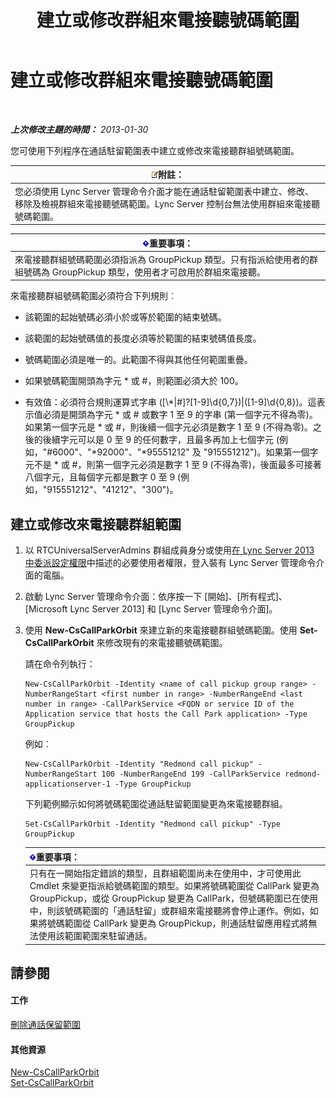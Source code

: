 ﻿---
title: 建立或修改群組來電接聽號碼範圍
TOCTitle: 建立或修改群組來電接聽號碼範圍
ms:assetid: 4b442b98-df6b-4e50-8254-b3be9cde21dd
ms:mtpsurl: https://technet.microsoft.com/zh-tw/library/JJ945627(v=OCS.15)
ms:contentKeyID: 52056105
ms.date: 08/10/2015
mtps_version: v=OCS.15
ms.translationtype: HT
---

# 建立或修改群組來電接聽號碼範圍

 

_**上次修改主題的時間：** 2013-01-30_

您可使用下列程序在通話駐留範圍表中建立或修改來電接聽群組號碼範圍。

<table>
<thead>
<tr class="header">
<th><img src="images/Gg398811.note(OCS.15).gif" title="note" alt="note" />附註：</th>
</tr>
</thead>
<tbody>
<tr class="odd">
<td>您必須使用 Lync Server 管理命令介面才能在通話駐留範圍表中建立、修改、移除及檢視群組來電接聽號碼範圍。Lync Server 控制台無法使用群組來電接聽號碼範圍。</td>
</tr>
</tbody>
</table>


<table>
<thead>
<tr class="header">
<th><img src="images/Gg412908.important(OCS.15).gif" title="important" alt="important" />重要事項：</th>
</tr>
</thead>
<tbody>
<tr class="odd">
<td>來電接聽群組號碼範圍必須指派為 GroupPickup 類型。只有指派給使用者的群組號碼為 GroupPickup 類型，使用者才可啟用於群組來電接聽。</td>
</tr>
</tbody>
</table>


來電接聽群組號碼範圍必須符合下列規則︰

  - 該範圍的起始號碼必須小於或等於範圍的結束號碼。

  - 該範圍的起始號碼值的長度必須等於範圍的結束號碼值長度。

  - 號碼範圍必須是唯一的。此範圍不得與其他任何範圍重疊。

  - 如果號碼範圍開頭為字元 \* 或 \#，則範圍必須大於 100。

  - 有效值：必須符合規則運算式字串 (\[\\\*|\#\]?\[1-9\]\\d{0,7})|(\[1-9\]\\d{0,8})。這表示值必須是開頭為字元 \* 或 \# 或數字 1 至 9 的字串 (第一個字元不得為零)。如果第一個字元是 \* 或 \#，則後續一個字元必須是數字 1 至 9 (不得為零)。之後的後續字元可以是 0 至 9 的任何數字，且最多再加上七個字元 (例如，"\#6000"、"\*92000"、"\*95551212" 及 "915551212")。如果第一個字元不是 \* 或 \#，則第一個字元必須是數字 1 至 9 (不得為零)，後面最多可接著八個字元，且每個字元都是數字 0 至 9 (例如，"915551212"、"41212"、"300")。

## 建立或修改來電接聽群組範圍

1.  以 RTCUniversalServerAdmins 群組成員身分或使用[在 Lync Server 2013 中委派設定權限](lync-server-2013-delegate-setup-permissions.md)中描述的必要使用者權限，登入裝有 Lync Server 管理命令介面的電腦。

2.  啟動 Lync Server 管理命令介面：依序按一下 \[開始\]、\[所有程式\]、\[Microsoft Lync Server 2013\] 和 \[Lync Server 管理命令介面\]。

3.  使用 **New-CsCallParkOrbit** 來建立新的來電接聽群組號碼範圍。使用 **Set-CsCallParkOrbit** 來修改現有的來電接聽號碼範圍。
    
    請在命令列執行：
    
        New-CsCallParkOrbit -Identity <name of call pickup group range> -NumberRangeStart <first number in range> -NumberRangeEnd <last number in range> -CallParkService <FQDN or service ID of the Application service that hosts the Call Park application> -Type GroupPickup
    
    例如︰
    
        New-CsCallParkOrbit -Identity "Redmond call pickup" -NumberRangeStart 100 -NumberRangeEnd 199 -CallParkService redmond-applicationserver-1 -Type GroupPickup
    
    下列範例顯示如何將號碼範圍從通話駐留範圍變更為來電接聽群組。
    
        Set-CsCallParkOrbit -Identity "Redmond call pickup" -Type GroupPickup
    
    <table>
    <thead>
    <tr class="header">
    <th><img src="images/Gg412908.important(OCS.15).gif" title="important" alt="important" />重要事項：</th>
    </tr>
    </thead>
    <tbody>
    <tr class="odd">
    <td>只有在一開始指定錯誤的類型，且群組範圍尚未在使用中，才可使用此 Cmdlet 來變更指派給號碼範圍的類型。如果將號碼範圍從 CallPark 變更為 GroupPickup，或從 GroupPickup 變更為 CallPark，但號碼範圍已在使用中，則該號碼範圍的「通話駐留」或群組來電接聽將會停止運作。例如，如果將號碼範圍從 CallPark 變更為 GroupPickup，則通話駐留應用程式將無法使用該範圍範圍來駐留通話。</td>
    </tr>
    </tbody>
    </table>


## 請參閱

#### 工作

[刪除通話保留範圍](lync-server-2013-delete-a-call-park-orbit-range.md)  

#### 其他資源

[New-CsCallParkOrbit](new-cscallparkorbit.md)  
[Set-CsCallParkOrbit](set-cscallparkorbit.md)

